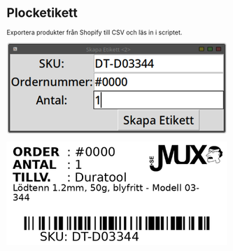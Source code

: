 # Plocketikett

Exportera produkter från Shopify till CSV och läs in i scriptet.

![GUI](https://raw.githubusercontent.com/joeraven0/Plocketikett/refs/heads/main/gui.png)

![Plocketikett](https://raw.githubusercontent.com/joeraven0/Plocketikett/refs/heads/main/label.png)
